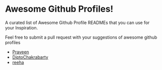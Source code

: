 # Awesome Github Profiles!

A curated list of Awesome Github Profile READMEs that you can use for your Inspiration.

Feel free to submit a pull request with your suggestions of awesome github profiles

- [Praveen](https://github.com/praveenscience)
- [DiptoChakrabarty](https://github.com/diptochakrabarty)
- [reeha](https://github.com/syedareehaquasar)

 
